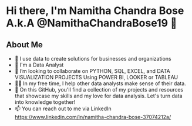 # Hi there, I'm Namitha Chandra Bose A.k.A @NamithaChandraBose19 👋
## About Me
* 👀 I use data to create solutions for businesses and organizations
* 🌱 I'm a Data Analyst
* 🤝 I’m looking to collaborate on PYTHON, SQL, EXCEL, and DATA VISUALIZATION PROJECTS Using POWER BI, LOOKER or TABLEAU
* 👩‍💻 In my free time, I help other data analysts make sense of their data.
* 🌱 On this GitHub, you'll find a collection of my projects and resources that showcase my skills and my love for data analysis. Let's turn data into knowledge together!
* 📫 You can reach out to me via LinkedIn https://www.linkedin.com/in/namitha-chandra-bose-37074212a/
